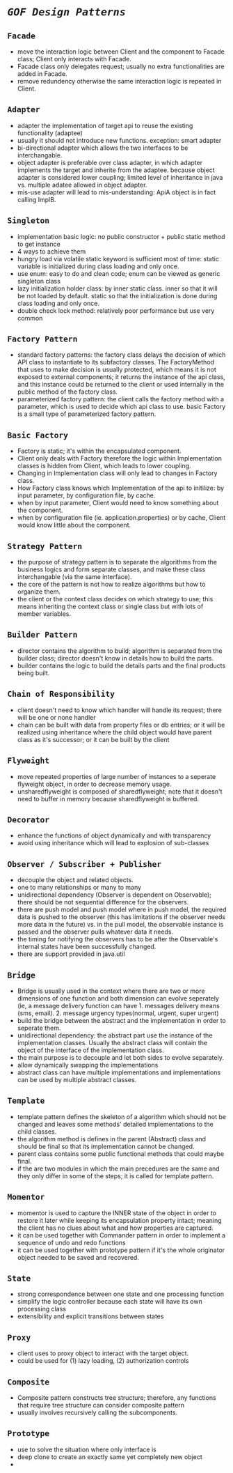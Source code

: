 _`GOF Design Patterns`_
===============


`Facade`
----------------------
* move the interaction logic between Client and the component to Facade class; Client only interacts with Facade.
* Facade class only delegates request; usually no extra functionalities are added in Facade.
* remove redundency otherwise the same interaction logic is repeated in Client.


`Adapter`
----------------------
* adapter the implementation of target api to reuse the existing functionality (adaptee)
* usually it should not introduce new functions. exception: smart adapter
* bi-directional adapter which allows the two interfaces to be interchangable.
* object adapter is preferable over class adapter, in which adapter implements the target and inherite from the adaptee. because object adapter is considered lower coupling; limited level of inheritance in java vs. multiple adatee allowed in object adapter.
* mis-use adapter will lead to mis-understanding: ApiA object is in fact calling ImplB.


`Singleton`
----------------------
* implementation basic logic: no public constructor + public static method to get instance
* 4 ways to achieve them
* hungry load via volatile static keyword is sufficient most of time: static variable is initialized during class loading and only once.
* use enum: easy to do and clean code; enum can be viewed as generic singleton class
* lazy initialization holder class: by inner static class. inner so that it will be not loaded by default. static so that the initialization is done during class loading and only once.
* double check lock method: relatively poor performance but use very common


`Factory Pattern`
----------------------
* standard factory patterns:  the factory class delays the decision of which API class to instantiate to its subfactory classes. The FactoryMethod that uses to make decision is usually protected, which means it is not exposed to external components; it returns the instance of the api class, and this instance could be returned to the client or used internally in the public method of the factory class.
* parameterized factory pattern: the client calls the factory method with a parameter, which is used to decide which api class to use. basic Factory is a small type of parameterized factory pattern.


`Basic Factory`
---------------------
* Factory is static; it's within the encapsulated component.
* Client only deals with Factory therefore the logic within Implementation classes is hidden from Client, which leads to lower coupling.
* Changing in Implementation class will only lead to changes in Factory class.
* How Factory class knows which Implementation of the api to initilize: by input parameter, by configuration file, by cache.
* when by input parameter, Client would need to know something about the component.
* when by configuration file (ie. application.properties) or by cache, Client would know little about the component.


`Strategy Pattern`
---------------------
* the purpose of strategy pattern is to separate the algorithms from the business logics and form separate classes, and make these class interchangable (via the same interface).
* the core of the pattern is not how to realize algorithms but how to organize them.
* the client or the context class decides on which strategy to use; this means inheriting the context class or single class but with lots of member variables.


`Builder Pattern`
---------------------
* director contains the algorithm to build; algorithm is separated from the builder class; director doesn't know in details how to build the parts.
* builder contains the logic to build the details parts and the final products being built. 


`Chain of Responsibility`
---------------------
* client doesn't need to know which handler will handle its request; there will be one or none handler
* chain can be built with data from property files or db entries; or it will be realized using inheritance where the child object would have parent class as it's successor; or it can be built by the client


`Flyweight`
---------------------
* move repeated properties of large number of instances to a seperate flyweight object, in order to decrease memory usage.
* unsharedflyweight is composed of sharedflyweight; note that it doesn't need to buffer in memory because sharedflyweight is buffered.


`Decorator`
---------------------
* enhance the functions of object dynamically and with transparency
* avoid using inheritance which will lead to explosion of sub-classes


`Observer / Subscriber + Publisher`
---------------------
* decouple the object and related objects.
* one to many relationships or many to many
* unidirectional dependency (Observer is dependent on Observable); there should be not sequential difference for the observers.
* there are push model and push model where in push model, the required data is pushed to the observer (this has limitations if the observer needs more data in the future) vs. in the pull model, the observable instance is passed and the observer pulls whatever data it needs.
* the timing for notifying the observers has to be after the Observable's internal states have been successfully changed.
* there are support provided in java.util


`Bridge`
---------------------
* Bridge is usually used in the context where there are two or more dimensions of one function and both dimension can evolve seperately (ie, a message delivery function can have 1. messages delivery means (sms, email). 2. message urgency types(normal, urgent, super urgent)
* build the bridge between the abstract and the implementation in order to seperate them.
* unidirectional dependency: the abstract part use the instance of the implementation classes. Usually the abstract class will contain the object of the interface of the implementation class.
* the main purpose is to decouple and let both sides to evolve separately.
* allow dynamically swapping the implementations
* abstract class can have multiple implementations and implementations can be used by multiple abstract classes.


`Template`
---------------------
* template pattern defines the skeleton of a algorithm which should not be changed and leaves some methods' detailed implementations to the child classes.
* the algorithm method is defines in the parent (Abstract) class and should be final so that its implementation cannot be changed.
* parent class contains some public functional methods that could maybe final.
* if the are two modules in which the main precedures are the same and they only differ in some of the steps; it is called for template pattern.


`Momentor`
---------------------
* momentor is used to capture the INNER state of the object in order to restore it later while keeping its encapsulation property intact; meaning the client has no clues about what and how properties are captured.
* it can be used together with Commander pattern in order to implement a sequence of undo and redo functions
* it can be used together with prototype pattern if it's the whole originator object needed to be saved and recovered.


`State`
---------------------
* strong correspondence between one state and one processing function
* simplify the logic controller because each state will have its own processing class
* extensibility and explicit transitions between states
 
 
`Proxy`
---------------------
* client uses to proxy object to interact with the target object.
* could be used for (1) lazy loading, (2) authorization controls

`Composite`
---------------------
* Composite pattern constructs tree structure; therefore, any functions that require tree structure can consider composite pattern
* usually involves recursively calling the subcomponents.
 
`Prototype`
---------------------
* use to solve the situation where only interface is 
* deep clone to create an exactly same yet completely new object
* 

